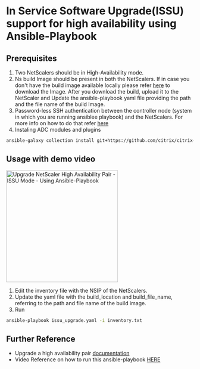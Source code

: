 # In Service Software Upgrade(ISSU) support for high availability using Ansible-Playbook

## Prerequisites

1. Two NetScalers should be in High-Availability mode.
2. Ns build Image should be present in both the NetScalers. If in case you don't have the build image available locally please refer [here](https://www.citrix.com/downloads/citrix-adc/) to download the Image. After you download the build, upload it to the NetScaler and Update the ansible-playbook yaml file providing the path and the file name of the build Image.
3. Password-less SSH authentication between the controller node (system in which you are running ansiblee playbook) and the NetScalers. For more info on how to do that refer [here](https://github.com/citrix/citrix-adc-ansible-modules#usage)
4. Instaling ADC modules and plugins
```bash
ansible-galaxy collection install git+https://github.com/citrix/citrix-adc-ansible-modules.git#/ansible-collections/adc
```

## Usage with demo video

<a href="https://youtu.be/lYuo9s76-PM"><img src="https://www.freepnglogos.com/uploads/youtube-logo-hd-8.png" alt="Upgrade NetScaler High Availability Pair - ISSU Mode - Using Ansible-Playbook" width="300"></a>

1. Edit the inventory file with the NSIP of the NetScalers.
2. Update the yaml file with the build_location and build_file_name, referring to the path and file name of the build image.
2. Run 
```bash
ansible-playbook issu_upgrade.yaml -i inventory.txt
```

## Further Reference

* Upgrade a high availability pair [documentation](https://docs.netscaler.com/en-us/citrix-adc/current-release/upgrade-downgrade-citrix-adc-appliance/issu-high-availability.html)
* Video Reference on how to run this ansible-playbook [HERE](https://youtu.be/lYuo9s76-PM)
